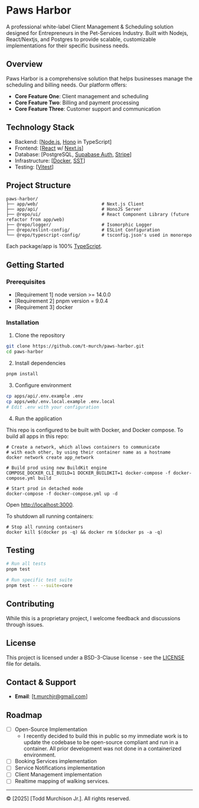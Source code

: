 # Paws Harbor

A professional white-label Client Management & Scheduling solution designed for Entrepreneurs in the Pet-Services Industry. Built with Nodejs, React/Nextjs, and Postgres to provide scalable, customizable implementations for their specific business needs.

## Overview

Paws Harbor is a comprehensive solution that helps businesses manage the scheduling and billing needs. Our platform offers:

- **Core Feature One**: Client management and scheduling
- **Core Feature Two**: Billing and payment processing
- **Core Feature Three**: Customer support and communication

## Technology Stack

- Backend: [[Node.js](https://nodejs.org/en/), [Hono](https://hono.dev/) in TypeScript]
- Frontend: [[React](https://reactjs.org/) w/ [Next.js](https://nextjs.org/)]
- Database: [PostgreSQL, [Supabase Auth](https://supabase.com/auth), [Stripe](https://stripe.com/)]
- Infrastructure: [[Docker](https://www.docker.com/), [SST](https://sst.dev/)]
- Testing: [[Vitest](https://vitest.dev/)]

## Project Structure

```
paws-harbor/
├── app/web/                        # Next.js Client
├── app/api/                        # HonoJS Server
├── @repo/ui/                       # React Component Library (future refactor from app/web)
├── @repo/logger/                   # Isomorphic Logger
├── @repo/eslint-config/            # ESLint Configuration
└── @repo/typescript-config/        # tsconfig.json's used in monorepo
```

Each package/app is 100% [TypeScript](https://www.typescriptlang.org/).

## Getting Started

### Prerequisites

- [Requirement 1] node version >= 14.0.0
- [Requirement 2] pnpm version = 9.0.4
- [Requirement 3] docker

### Installation

1. Clone the repository

```bash
git clone https://github.com/t-murch/paws-harbor.git
cd paws-harbor
```

2. Install dependencies

```bash
pnpm install
```

3. Configure environment

```bash
cp apps/api/.env.example .env
cp apps/web/.env.local.example .env.local
# Edit .env with your configuration
```

4. Run the application

This repo is configured to be built with Docker, and Docker compose. To build all apps in this repo:

```
# Create a network, which allows containers to communicate
# with each other, by using their container name as a hostname
docker network create app_network

# Build prod using new BuildKit engine
COMPOSE_DOCKER_CLI_BUILD=1 DOCKER_BUILDKIT=1 docker-compose -f docker-compose.yml build

# Start prod in detached mode
docker-compose -f docker-compose.yml up -d
```

Open <http://localhost:3000>.

To shutdown all running containers:

```
# Stop all running containers
docker kill $(docker ps -q) && docker rm $(docker ps -a -q)
```

## Testing

```bash
# Run all tests
pnpm test

# Run specific test suite
pnpm test -- --suite=core
```

## Contributing

While this is a proprietary project, I welcome feedback and discussions through issues.

## License

This project is licensed under a BSD-3-Clause license - see the [LICENSE](LICENSE) file for details.

## Contact & Support

- **Email**: [t.murchjr@gmail.com]

## Roadmap

- [ ] Open-Source Implementation
  - I recently decided to build this in public so my immediate work is to
    update the codebase to be open-source compliant and run in a container.
    All prior development was not done in a containerized environment.
- [ ] Booking Services implementation
- [ ] Service Notifications implementation
- [ ] Client Management implementation
- [ ] Realtime mapping of walking services.

---

© [2025] [Todd Murchison Jr.]. All rights reserved.
